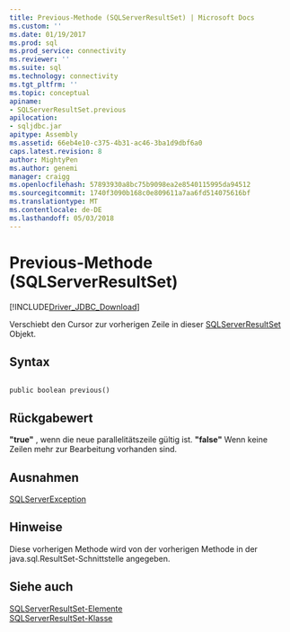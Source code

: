 ```yaml
---
title: Previous-Methode (SQLServerResultSet) | Microsoft Docs
ms.custom: ''
ms.date: 01/19/2017
ms.prod: sql
ms.prod_service: connectivity
ms.reviewer: ''
ms.suite: sql
ms.technology: connectivity
ms.tgt_pltfrm: ''
ms.topic: conceptual
apiname:
- SQLServerResultSet.previous
apilocation:
- sqljdbc.jar
apitype: Assembly
ms.assetid: 66eb4e10-c375-4b31-ac46-3ba1d9dbf6a0
caps.latest.revision: 8
author: MightyPen
ms.author: genemi
manager: craigg
ms.openlocfilehash: 57893930a8bc75b9098ea2e8540115995da94512
ms.sourcegitcommit: 1740f3090b168c0e809611a7aa6fd514075616bf
ms.translationtype: MT
ms.contentlocale: de-DE
ms.lasthandoff: 05/03/2018
---
```

# <a name="previous-method-sqlserverresultset"></a>Previous-Methode (SQLServerResultSet)
[!INCLUDE[Driver_JDBC_Download](../../../includes/driver_jdbc_download.md)]

  Verschiebt den Cursor zur vorherigen Zeile in dieser [SQLServerResultSet](../../../connect/jdbc/reference/sqlserverresultset-class.md) Objekt.  
  
## <a name="syntax"></a>Syntax  
  
```  
  
public boolean previous()  
```  
  
## <a name="return-value"></a>Rückgabewert  
 **"true"** , wenn die neue parallelitätszeile gültig ist. **"false"** Wenn keine Zeilen mehr zur Bearbeitung vorhanden sind.  
  
## <a name="exceptions"></a>Ausnahmen  
 [SQLServerException](../../../connect/jdbc/reference/sqlserverexception-class.md)  
  
## <a name="remarks"></a>Hinweise  
 Diese vorherigen Methode wird von der vorherigen Methode in der java.sql.ResultSet-Schnittstelle angegeben.  
  
## <a name="see-also"></a>Siehe auch  
 [SQLServerResultSet-Elemente](../../../connect/jdbc/reference/sqlserverresultset-members.md)   
 [SQLServerResultSet-Klasse](../../../connect/jdbc/reference/sqlserverresultset-class.md)  
  
  

